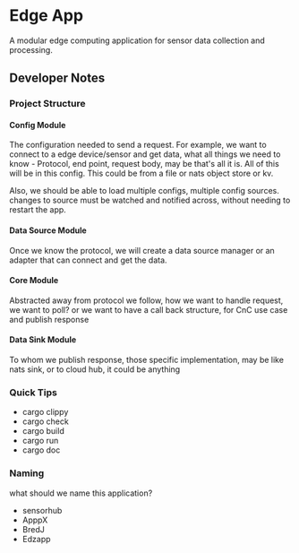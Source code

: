 # Edge App

A modular edge computing application for sensor data collection and processing.

## Developer Notes

### Project Structure

#### Config Module
The configuration needed to send a request. For example, we want to connect to a edge device/sensor and get data, what all things we need to know - Protocol, end point, request body, may be that's all it is. All of this will be in this config. This could be from a file or nats object store or kv.

Also, we should be able to load multiple configs, multiple config sources. changes to source must be watched and notified across, without needing to restart the app.

#### Data Source Module
Once we know the protocol, we will create a data source manager or an adapter that can connect and get the data.

#### Core Module
Abstracted away from protocol we follow, how we want to handle request, we want to poll? or we want to have a call back structure, for CnC use case and publish response


#### Data Sink Module
To whom we publish response, those specific implementation, may be like nats sink, or to cloud hub, it could be anything

### Quick Tips
- cargo clippy 
- cargo check
- cargo build
- cargo run
- cargo doc

### Naming

what should we name this application?
* sensorhub
* ApppX
* BredJ
* Edzapp

